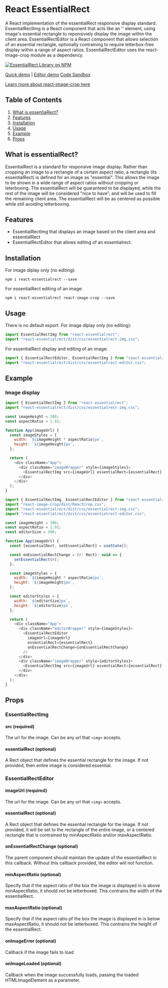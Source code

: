# React EssentialRect

A React implementation of the essentialRect responsive display standard. EssentialRectImg is a React component that acts like an '<img/>' element, using image's essential rectangle to reponsiviely display the image within the client area. EssentialRectEditor is a React component that allows selection of an essential rectangle, optionally contraining to require letterbox-free display within a range of aspect ratios. EssentialRectEditor uses the react-image-crop module as a dependency.

[![EssentialRect Library on NPM](https://img.shields.io/npm/v/react-essentialrect.svg)](https://www.npmjs.com/package/react-essentialrect)

[Quick demo](https://www.essentialrect.com) |
[Editor demo](https://tool.essentialrect.com)
[Code Sandbox](https://codesandbox.io/s/sharp-forest-lm1h2)

[Learn more about react-image-crop here](https://github.com/DominicTobias/react-image-crop)


## Table of Contents

1. [What is essentiaRect?](#about)
2. [Features](#features)
3. [Installation](#installation)
4. [Usage](#usage)
5. [Example](#example)
6. [Props](#props)

## What is essentialRect?

EssentialRect is a standard for responsive image display. Rather than cropping an image to a rectangle of a certain aspect ratio, a rectangle (its essentialRect) is defined for an image as "essential". This allows the image to be shown in a wide range of aspect ratios without cropping or leterboxing. The essentialRect will be guaranteed to be displayed, while the rest of the image will be considered "nice to have", and will be used to fill the remaining client area. The essentialRect will be as centered as possible while still avoiding letterboxing.

## Features

- EssentialRectImg that displays an image based on the client area and essentialRect
- EseentialRectEditor that allows editing of an essentialrect.

## Installation

For image diplay only (no editing):

```
npm i react-essentialrect --save
```

For essentialRect editing of an image:

```
npm i react-essentialrect react-image-crop --save
```

## Usage

There is no default export.  For image diplay only (no editing):

```js
import EssentialRectImg from "react-essentialrect";
import "react-essentialrect/dist/css/essentialrect-img.css";
```

For essentialRect display and editing of an image:

```js
import { EssentialRectEditor, EssentialRectImg } from "react-essentialrect/editor";
import "react-essentialrect/dist/css/essentialrect-editor.css";
```

## Example

### Image display

```js
import { EssentialRectImg } from "react-essentialrect";
import "react-essentialrect/dist/css/essentialrect-img.css";

const imageHeight = 300;
const aspectRatio = 1.91;

function App(imageUrl) {
  const imageStyles = {
    width: `${imageHeight * aspectRatio}px`,
    height: `${imageHeight}px`,
  };

  return (
    <div className="App">
      <div className="imageWrapper" style={imageStyles}>
        <EssentialRectImg src={imageUrl} essentialRect={essentialRect} />
      </div>
    </div>
  );
}
```


```js
import { EssentialRectImg, EssentialRectEditor } from "react-essentialrect/editor";
import "react-image-crop/dist/ReactCrop.css";
import "react-essentialrect/dist/css/essentialrect-img.css";
import "react-essentialrect/dist/css/essentialrect-editor.css";

const imageHeight = 300;
const aspectRatio = 1.91;
const editorSize = 300;

function App(imageUrl) {
  const [essentialRect, setEssentialRect] = useState();

  const onEssentialRectChange = (r: Rect): void => {
    setEssentialRect(r);
  };

  const imageStyles = {
    width: `${imageHeight * aspectRatio}px`,
    height: `${imageHeight}px`,
  };

  const editorStyles = {
    width: `${editorSize}px`,
    height: `${editorSize}px`,
  };

  return (
    <div className="App">
      <div className="editorWrapper" style={imageStyles}>
        <EssentialRectEditor
          imageUrl={imageUrl}
          essentialRect={essentialRect}
          onEssentialRectChange={onEssentialRectChange}
        />
      </div>
      <div className="imageWrapper" style={editorStyles}>
        <EssentialRectImg src={imageUrl} essentialRect={essentialRect} />
      </div>
    </div>
  );
}
```

## Props

### EssentialRectImg

#### src (required)

The url for the image.  Can be any url that `<img>` accepts.

#### essentialRect (optional)

A Rect object that defines the essential rectangle for the image.  If not provided, then entire image is considered essential.

### EssentialRectEditor

#### imageUrl (required)

The url for the image.  Can be any url that `<img>` accepts.

#### essentialRect (optional)

A Rect object that defines the essential rectangle for the image.  If not provided, it will be set to the rectangle of the entire image, or a centered rectangle that is contrained by minAspectRatio and/or maxAspectRatio.

#### onEssentialRectChange (optional)

The parent component should maintain the update of the essentialRect in this callback.  Without this callback provided, the editor will not function.

#### minAspectRatio (optional)

Specify that if the aspect ratio of the box the image is displayed in is above minAspectRatio, it should not be letterboxed.  This contrains the width of the essentialRect.

#### maxAspectRatio (optional)

Specify that if the aspect ratio pf the box the image is displayed in is below maxAspectRatio, it should not be letterboxed.  This contrains the height of the essentialRect.

#### onImageError (optional)

Callback if the image fails to load

#### onImageLoaded (optional)

Callback when the image successfully loads, passing the loaded HTMLImageElement as a parameter.


